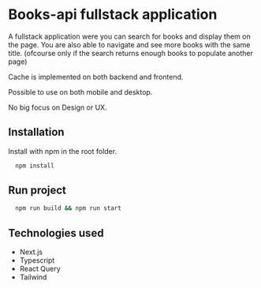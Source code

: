 # Books-api fullstack application

A fullstack application were you can search for books and display them on the page.
You are also able to navigate and see more books with the same title.
(ofcourse only if the search returns enough books to populate another page)

Cache is implemented on both backend and frontend.

Possible to use on both mobile and desktop.

No big focus on Design or UX.

## Installation

Install with npm in the root folder.

```bash
  npm install 
```

## Run project 

```bash
  npm run build && npm run start
```

## Technologies used
 - Next.js
 - Typescript
 - React Query
 - Tailwind


    
